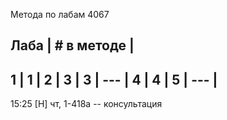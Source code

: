 Метода по лабам 4067

Лаба | # в методе |
-------------------
1    | 1          |
2    | 3          |
3    | ---        |
4    | 4          |
5    | ---        |
--------------------

15:25 [Н] чт, 1-418а -- консультация
